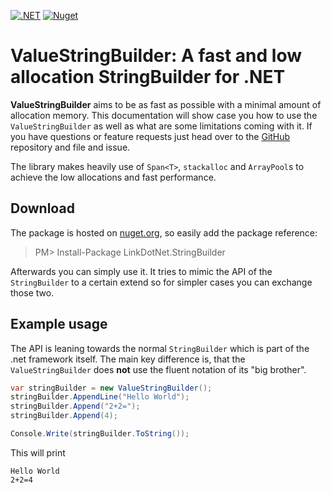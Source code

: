[![.NET](https://github.com/linkdotnet/StringBuilder/actions/workflows/dotnet.yml/badge.svg)](https://github.com/linkdotnet/StringBuilder/actions/workflows/dotnet.yml)
[![Nuget](https://img.shields.io/nuget/dt/LinkDotNet.StringBuilder)](https://www.nuget.org/packages/LinkDotNet.StringBuilder/)
# ValueStringBuilder: A fast and low allocation StringBuilder for .NET

**ValueStringBuilder** aims to be as fast as possible with a minimal amount of allocation memory. This documentation will show case you how to use the `ValueStringBuilder` as well as what are some limitations coming with it. If you have questions or feature requests just head over to the [GitHub](https://github.com/linkdotnet/StringBuilder) repository and file and issue.

The library makes heavily use of `Span<T>`, `stackalloc` and `ArrayPool`s to achieve the low allocations and fast performance.

## Download
The package is hosted on [nuget.org]((https://www.nuget.org/packages/LinkDotNet.StringBuilder/)), so easily add the package reference:
> PM> Install-Package LinkDotNet.StringBuilder

Afterwards you can simply use it. It tries to mimic the API of the `StringBuilder` to a certain extend so for simpler cases you can exchange those two.


## Example usage
The API is leaning towards the normal `StringBuilder` which is part of the .net framework itself. The main key difference is, that the `ValueStringBuilder` does **not** use the fluent notation of its "big brother".

```csharp
var stringBuilder = new ValueStringBuilder();
stringBuilder.AppendLine("Hello World");
stringBuilder.Append("2+2=");
stringBuilder.Append(4);

Console.Write(stringBuilder.ToString());
```

This will print
```
Hello World
2+2=4
```